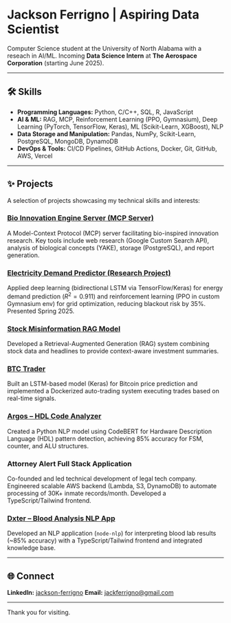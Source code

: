# Jackson Ferrigno | Aspiring Data Scientist 

Computer Science student at the University of North Alabama with a reseach in AI/ML.
Incoming **Data Science Intern** at **The Aerospace Corporation** (starting June 2025).

---

## 🛠️ Skills

- **Programming Languages:** Python, C/C++, SQL, R, JavaScript
- **AI & ML:** RAG, MCP, Reinforcement Learning (PPO, Gymnasium), Deep Learning (PyTorch, TensorFlow, Keras), ML (Scikit-Learn, XGBoost), NLP
- **Data Storage and Manipulation:** Pandas, NumPy, Scikit-Learn, PostgreSQL, MongoDB, DynamoDB
- **DevOps & Tools:** CI/CD Pipelines, GitHub Actions, Docker, Git, GitHub, AWS, Vercel

---

## ✨ Projects

A selection of projects showcasing my technical skills and interests:

### [Bio Innovation Engine Server (MCP Server)](https://github.com/jacksonferrigno/bio-mcp)

A Model-Context Protocol (MCP) server facilitating bio-inspired innovation research. Key tools include web research (Google Custom Search API), analysis of biological concepts (YAKE), storage (PostgreSQL), and report generation.

### [Electricity Demand Predictor (Research Project)](https://github.com/jacksonferrigno/Electricity-Demand-Predictor)

Applied deep learning (bidirectional LSTM via TensorFlow/Keras) for energy demand prediction ($R^2 = 0.911$) and reinforcement learning (PPO in custom Gymnasium env) for grid optimization, reducing blackout risk by 35%. Presented Spring 2025.

### [Stock Misinformation RAG Model](https://github.com/jacksonferrigno/Stock-Misinformation-RAG-Model)

Developed a Retrieval-Augmented Generation (RAG) system combining stock data and headlines to provide context-aware investment summaries.

### [BTC Trader](https://github.com/jacksonferrigno/crypto_trader)

Built an LSTM-based model (Keras) for Bitcoin price prediction and implemented a Dockerized auto-trading system executing trades based on real-time signals.

### [Argos – HDL Code Analyzer](https://github.com/jacksonferrigno/HDL-Code-Analyzer)

Created a Python NLP model using CodeBERT for Hardware Description Language (HDL) pattern detection, achieving 85% accuracy for FSM, counter, and ALU structures.

### Attorney Alert Full Stack Application

Co-founded and led technical development of legal tech company. Engineered scalable AWS backend (Lambda, S3, DynamoDB) to automate processing of 30K+ inmate records/month. Developed a TypeScript/Tailwind frontend.

### [Dxter – Blood Analysis NLP App](https://github.com/jacksonferrigno/Dxter)

Developed an NLP application (`node-nlp`) for interpreting blood lab results (~85% accuracy) with a TypeScript/Tailwind frontend and integrated knowledge base.

---

## 🌐 Connect

**LinkedIn:** [jackson-ferrigno](https://www.linkedin.com/in/jackson-ferrigno/)
**Email:** jackferrigno@gmail.com

---

Thank you for visiting.
